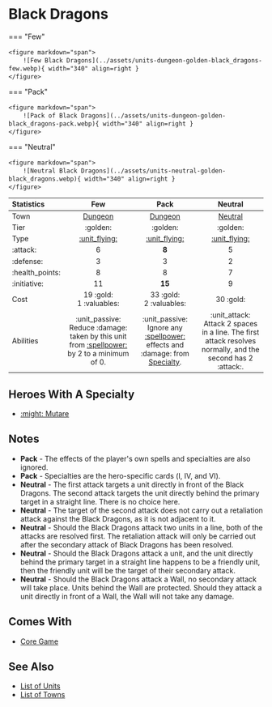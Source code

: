 # Black Dragons

=== "Few"

    <figure markdown="span">
        ![Few Black Dragons](../assets/units-dungeon-golden-black_dragons-few.webp){ width="340" align=right }
    </figure>

=== "Pack"

    <figure markdown="span">
        ![Pack of Black Dragons](../assets/units-dungeon-golden-black_dragons-pack.webp){ width="340" align=right }
    </figure>

=== "Neutral"

    <figure markdown="span">
        ![Neutral Black Dragons](../assets/units-neutral-golden-black_dragons.webp){ width="340" align=right }
    </figure>


| Statistics | Few | Pack | Neutral |
| :--- | :---: | :---: | :---: |
| Town | [Dungeon](../towns/dungeon.md) | [Dungeon](../towns/dungeon.md) | [Neutral](../towns/neutral.md) |
| Tier | :golden: | :golden: | :golden: |
| Type | [:unit_flying:](../keywords/flying_unit.md) | [:unit_flying:](../keywords/flying_unit.md) | [:unit_flying:](../keywords/flying_unit.md) |
| :attack: | 6 | **8** | 5 |
| :defense: | 3 | 3 | 2 |
| :health_points: | 8 | 8 | 7 |
| :initiative: | 11 | **15** | 9 |
| Cost | 19 :gold:<br>1 :valuables: | 33 :gold:<br>2 :valuables: | 30 :gold: |
| Abilities | :unit_passive: Reduce :damage: taken by this unit from [:spellpower:](../spells/index.md) by 2 to a minimum of 0. | :unit_passive: Ignore any [:spellpower:](../spells/index.md) effects and :damage: from [Specialty](../heroes/index.md). | :unit_attack: Attack 2 spaces in a line. The first attack resolves normally, and the second has 2 :attack:. |


## Heroes With A Specialty

- [:might: Mutare](../heroes/mutare.md#specialty)


## Notes

- **Pack** - The effects of the player's own spells and specialties are also ignored.
- **Pack** - Specialties are the hero-specific cards (Ⅰ, Ⅳ, and Ⅵ).
- **Neutral** - The first attack targets a unit directly in front of the Black Dragons. The second attack targets the unit directly behind the primary target in a straight line. There is no choice here.
- **Neutral** - The target of the second attack does not carry out a retaliation attack against the Black Dragons, as it is not adjacent to it.
- **Neutral** - Should the Black Dragons attack two units in a line, both of the attacks are resolved first. The retaliation attack will only be carried out after the secondary attack of Black Dragons has been resolved.
- **Neutral** - Should the Black Dragons attack a unit, and the unit directly behind the primary target in a straight line happens to be a friendly unit, then the friendly unit will be the target of their secondary attack.
- **Neutral** - Should the Black Dragons attack a Wall, no secondary attack will take place. Units behind the Wall are protected. Should they attack a unit directly in front of a Wall, the Wall will not take any damage.


## Comes With

- [Core Game](../content/core_game.md)


## See Also

- [List of Units](index.md)
- [List of Towns](../towns/index.md)